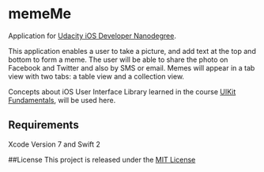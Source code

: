# memeMe
Application for [Udacity iOS Developer Nanodegree](https://www.udacity.com/course/ios-developer-nanodegree--nd003).

This application enables a user to take a picture, and add text at the top and bottom to form a meme. 
The user will be able to share the photo on Facebook and Twitter and also by SMS or email. Memes will appear in a tab 
view with two tabs: a table view and a collection view.

Concepts about iOS User Interface Library learned in the course 
[UIKit Fundamentals](https://www.udacity.com/course/uikit-fundamentals--ud788), will be used here.

## Requirements
Xcode Version 7 and Swift 2

##License
This project is released under the [MIT License](https://opensource.org/licenses/MIT)
